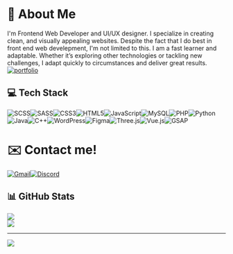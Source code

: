 
# 🚀 About Me
I'm Frontend Web Developer and UI/UX designer.
I specialize in creating clean, and visually appealing websites. Despite the fact that I do best in front end web develepment, I'm not limited to this. I am a fast learner and adaptable. Whether it’s exploring other technologies or tackling new challenges, I adapt quickly to circumstances and deliver great results.<br/>
[![portfolio](https://img.shields.io/badge/my_portfolio-000?style=for-the-badge&logo=ko-fi&logoColor=white)](https://www.klemensowicz.pl)


## 💻 Tech Stack
![SCSS](https://img.shields.io/badge/SCSS-CC6699?logo=sass&logoColor=white&style=flat)![SASS](https://img.shields.io/badge/SASS-CC6699?logo=sass&logoColor=white&style=flat)![CSS3](https://img.shields.io/badge/CSS3-1572B6?logo=css3&logoColor=white&style=flat)![HTML5](https://img.shields.io/badge/HTML5-E34F26?logo=html5&logoColor=white&style=flat)![JavaScript](https://img.shields.io/badge/JavaScript-323330?logo=javascript&logoColor=F7DF1E&style=flat)![MySQL](https://img.shields.io/badge/MySQL-00000F?logo=mysql&logoColor=white&style=flat)![PHP](https://img.shields.io/badge/PHP-777BB4?logo=php&logoColor=white&style=flat)![Python](https://img.shields.io/badge/Python-3776AB?logo=python&logoColor=white&style=flat)![Java](https://img.shields.io/badge/Java-ED8B00?logo=openjdk&logoColor=white&style=flat)![C++](https://img.shields.io/badge/C++-00599C?logo=c%2B%2B&logoColor=white&style=flat)![WordPress](https://img.shields.io/badge/WordPress-21759B?logo=wordpress&logoColor=white&style=flat)![Figma](https://img.shields.io/badge/Figma-F24E1E?logo=figma&logoColor=white&style=flat)![Three.js](https://img.shields.io/badge/Three.js-000000?logo=three.js&logoColor=white&style=flat)![Vue.js](https://img.shields.io/badge/Vue.js-4FC08D?logo=vue.js&logoColor=white&style=flat)![GSAP](https://img.shields.io/badge/GSAP-88CE02?logo=greensock&logoColor=black&style=flat)



# ✉️ Contact me!
[![Gmail](https://img.shields.io/badge/Gmail-D14836?logo=gmail&logoColor=white&style=flat)](mailto:maksklemensowicz@gmail.com)[![Discord](https://img.shields.io/badge/Discord-maksesowicz-5865F2?logo=discord&logoColor=white&style=flat)](https://discord.com/users/778330114009464852)

## 📊 GitHub Stats
![](https://github-readme-streak-stats.herokuapp.com/?user=m4kses0wicz&theme=dark&hide_border=false)<br/>
![](https://github-readme-stats.vercel.app/api/top-langs/?username=m4kses0wicz&theme=dark&hide_border=false&include_all_commits=true&count_private=true&layout=compact)

---
[![](https://visitcount.itsvg.in/api?id=m4kses0wicz&icon=0&color=0)](https://visitcount.itsvg.in)
